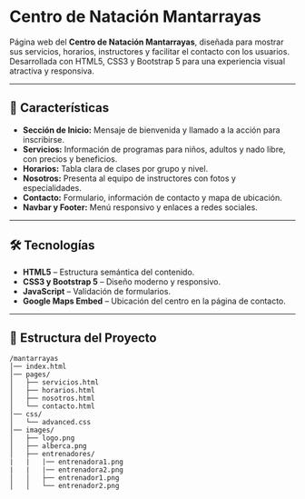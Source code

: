 # Centro de Natación Mantarrayas

Página web del **Centro de Natación Mantarrayas**, diseñada para mostrar sus servicios, horarios, instructores y facilitar el contacto con los usuarios. Desarrollada con HTML5, CSS3 y Bootstrap 5 para una experiencia visual atractiva y responsiva.

---

## 📌 Características

- **Sección de Inicio:** Mensaje de bienvenida y llamado a la acción para inscribirse.  
- **Servicios:** Información de programas para niños, adultos y nado libre, con precios y beneficios.  
- **Horarios:** Tabla clara de clases por grupo y nivel.  
- **Nosotros:** Presenta al equipo de instructores con fotos y especialidades.  
- **Contacto:** Formulario, información de contacto y mapa de ubicación.  
- **Navbar y Footer:** Menú responsivo y enlaces a redes sociales.

---

## 🛠 Tecnologías

- **HTML5** – Estructura semántica del contenido.  
- **CSS3 y Bootstrap 5** – Diseño moderno y responsivo.  
- **JavaScript** – Validación de formularios.  
- **Google Maps Embed** – Ubicación del centro en la página de contacto.

---

## 📁 Estructura del Proyecto

```plaintext
/mantarrayas
│── index.html
│── pages/
│   ├── servicios.html
│   ├── horarios.html
│   ├── nosotros.html
│   └── contacto.html
│── css/
│   └── advanced.css
│── images/
│   ├── logo.png
│   ├── alberca.png
│   ├── entrenadores/
|   |   |── entrenadora1.png
|   |   |── entrenadora2.png
│   │   ├── entrenador1.png
│   │   └── entrenador2.png



